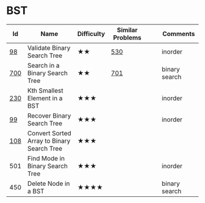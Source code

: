 
# BST
Id	|Name	|Difficulty	|Similar Problems|||							Comments
--- | --- |--- | ---                   |---|---|---
[98](https://leetcode.com/problems/validate-binary-search-tree/)	| Validate Binary Search Tree|	★★	|[530](https://leetcode.com/problems/minimum-absolute-difference-in-bst/)	|		| |		inorder
[700](https://leetcode.com/problems/search-in-a-binary-search-tree/)	|Search in a Binary Search Tree|	★★|	[701](https://leetcode.com/problems/insert-into-a-binary-search-tree/)	|||				binary search
[230](https://leetcode.com/problems/kth-smallest-element-in-a-bst/)|	Kth Smallest Element in a BST|	★★★		||||				inorder
[99](https://leetcode.com/problems/recover-binary-search-tree/)	|Recover Binary Search Tree	|★★★||||						inorder
[108](https://leetcode.com/problems/convert-sorted-array-to-binary-search-tree/)	|Convert Sorted Array to Binary Search Tree|	★★★	||||					
501	|Find Mode in Binary Search Tree|	★★★			||||			inorder
450	|Delete Node in a BST|	★★★★		||||				binary search
